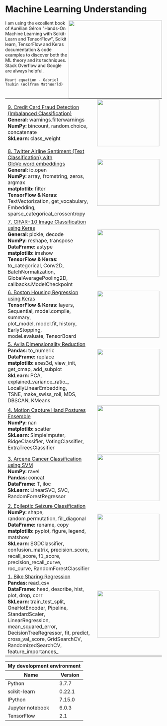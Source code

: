 # Machine Learning Understanding
<img src="../master/images/Abstract logo.png" align="right" width="300" height="250" /> 

I am using the excellent book of Aurélian Géron "Hands-On Machine Learning with Scikit-Learn and TensorFlow", Scikit learn, TensorFlow and Keras documentation & code examples to discover both the ML theory and its techniques. Stack Overflow and Google are always helpful. 

`Heart equation - Gabriel Taubin (Wolfram MathWorld)`

<table>
    <tbody>
         <tr>
            <td><a href="../master/Credit Card Fraud Detection.ipynb">9. Credit Card Fraud Detection (Imbalanced Classification)</a>
                <br> <b>General:</b> warnings.filterwarnings
                <br> <b>NumPy:</b> bincount, random.choice, concatenate
                <br> <b>SkLearn:</b> class_weight
            </td>
            <td><img src="../master/images/credit_card_fraud_pic.png" width="200" height="150" /></td>
        </tr>
        <tr>
            <td><a href="../master/Twitter Airline Sentiment.ipynb">8. Twitter Airline Sentiment (Text Classification) with <br>       GloVe word embeddings</a>
                <br> <b>General:</b> io.open
                <br> <b>NumPy:</b> array, fromstring, zeros, argmax
                <br> <b>matplotlib:</b> filter
                <br> <b>TensorFlow & Keras:</b> TextVectorization, get_vocabulary, Embedding, <br> sparse_categorical_crossentropy
            </td>
            <td><img src="../master/images/twitter_airline_sentiment_pic.png" width="200" height="150" /></td>
        </tr>
        <tr>
            <td><a href="../master/CIFAR-10 Image Classification.ipynb">7. CIFAR-10 Image Classification using Keras</a>
                <br> <b>General:</b> pickle, decode
                <br> <b>NumPy:</b> reshape, transpose
                <br> <b>DataFrame:</b> astype
                <br> <b>matplotlib:</b> imshow
                <br> <b>TensorFlow & Keras:</b> to_categorical, Conv2D, BatchNormalization, <br> GlobalAveragePooling2D, callbacks.ModelCheckpoint
            </td>
            <td><img src="../master/images/cifar-10-pic.png" width="200" height="150" /></td>
        </tr>
         <tr>
            <td><a href="../master/Boston Housing Regression.ipynb">6. Boston Housing Regression using Keras</a> 
                <br> <b>TensorFlow & Keras:</b> layers, Sequential, model.compile, summary, <br> plot_model, model.fit, history, EarlyStopping, <br> model.evaluate, TensorBoard
            </td>
            <td><img src="../master/images/boston_housing_pic.png" width="200" height="150" /></td>
        </tr>
        <tr>
            <td><a href="../master/Avila Classification.ipynb">5. Avila Dimensionality Reduction</a>
                <br> <b>Pandas:</b> to_numeric
                <br> <b>DataFrame:</b> replace
                <br> <b>matplotlib:</b> axes3d, view_init, get_cmap, add_subplot
                <br> <b>SkLearn:</b> PCA, explained_variance_ratio_, LocallyLinearEmbedding, <br> TSNE, make_swiss_roll, MDS, DBSCAN, KMeans
            </td>
            <td><img src="../master/images/avila_pic.png" width="200" height="150" /></td>
        </tr>
        <tr>
            <td><a href="../master/Motion Capture Hand Postures.ipynb">4. Motion Capture Hand Postures Ensemble</a>
                <br> <b>NumPy:</b> nan
                <br> <b>matplotlib:</b> scatter
                <br> <b>SkLearn:</b> SimpleImputer, RidgeClassifier, VotingClassifier, ExtraTreesClassifier
            </td>
            <td><img src="../master/images/motion_capture_pic.png" width="200" height="150" /></td>
        </tr>
        <tr>
            <td><a href="../master/Arcene Cancer Classification.ipynb">3. Arcene Cancer Classification using SVM</a>
                <br> <b>NumPy:</b> ravel
                <br> <b>Pandas:</b> concat
                <br> <b>DataFrame:</b> T, iloc
                <br> <b>SkLearn:</b> LinearSVC, SVC, RandomForestRegressor
            </td>
            <td><img src="../master/images/arcene_cancer_pic.png" width="200" height="150" /></td>
        </tr>
        <tr>
            <td><a href="../master/Epileptic Seizure Classification.ipynb">2. Epileptic Seizure Classification</a>
                <br> <b>NumPy:</b> shape, random.permutation, fill_diagonal
                <br> <b>DataFrame:</b> rename, copy
                <br> <b>matplotlib:</b> pyplot, figure, legend, matshow
                <br> <b>SkLearn:</b> SGDClassifier, confusion_matrix, precision_score, <br> recall_score, f1_score, precision_recall_curve, <br> roc_curve, RandomForestClassifier
            </td>
            <td><img src="../master/images/epileptic_seizure_pic.png" width="200" height="150" /></td>
        </tr>
         <tr>
            <td><a href="../master/Bike Sharing Regression.ipynb">1. Bike Sharing Regression</a>
                <br> <b>Pandas:</b> read_csv
                <br> <b>DataFrame:</b> head, describe, hist, plot, drop, corr
                <br> <b>SkLearn:</b> train_test_split, OneHotEncoder, Pipeline, StandardScaler,<br> LinearRegression, mean_squared_error, DecisionTreeRegressor, fit, predict,<br> cross_val_score, GridSearchCV, RandomizedSearchCV, <br> feature_importances_
            </td>
            <td><img src="../master/images/bike_sharing_pic.png" width="200" height="150" /></td>
        </tr>
    </tbody>
</table>


<table>
    <thead>
        <tr>
            <th colspan="2">My development environment</th>
        </tr>
        <tr>
            <th>Name</th>
            <th>Version</th>
        </tr>
    </thead>
    <tbody>   
         <tr>
            <td>Python</td>
            <td>3.7.7</td>
        </tr>
        <tr>
            <td>scikit-learn</td>
            <td>0.22.1</td>
        </tr>
         <tr>
            <td>IPython</td>
            <td>7.15.0</td>
        </tr>
        <tr>
            <td>Jupyter notebook</td>
            <td>6.0.3</td>
        </tr>
        <tr>
            <td>TensorFlow</td>
            <td>2.1</td>
        </tr>
    </tbody>
</table>
